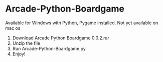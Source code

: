 # Arcade-Python-Boardgame
Available for Windows with Python, Pygame installed. Not yet available on mac os
1. Download Arcade Python Boardgame 0.0.2.rar
2. Unzip the file
3. Run Arcade-Python-Boardgame.py
4. Enjoy!
